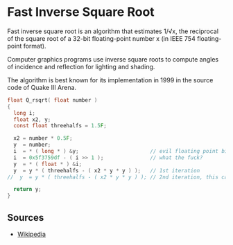 # Fast Inverse Square Root

Fast inverse square root is an algorithm that estimates 1/√x, the reciprocal of the square root of a 32-bit floating-point number x (in IEEE 754 floating-point format).

Computer graphics programs use inverse square roots to compute angles of incidence and reflection for lighting and shading.

The algorithm is best known for its implementation in 1999 in the source code of Quake III Arena.

```c
float Q_rsqrt( float number )
{
  long i;
  float x2, y;
  const float threehalfs = 1.5F;

  x2 = number * 0.5F;
  y  = number;
  i  = * ( long * ) &y;                       // evil floating point bit level hacking
  i  = 0x5f3759df - ( i >> 1 );               // what the fuck?
  y  = * ( float * ) &i;
  y  = y * ( threehalfs - ( x2 * y * y ) );   // 1st iteration
//  y  = y * ( threehalfs - ( x2 * y * y ) ); // 2nd iteration, this can be removed

  return y;
}
```

## Sources

- [Wikipedia](https://en.wikipedia.org/wiki/Fast_inverse_square_root)
